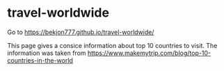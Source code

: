 # travel-worldwide

Go to https://bekjon777.github.io/travel-worldwide/

This page gives a consice information about top 10 countries to visit. The information was taken from https://www.makemytrip.com/blog/top-10-countries-in-the-world
